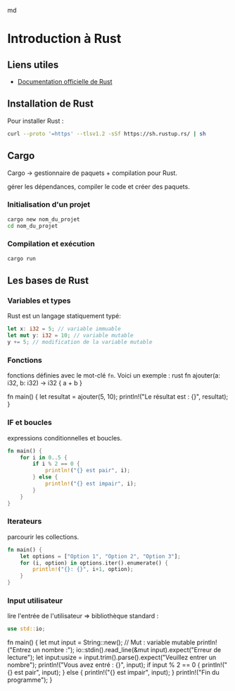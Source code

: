 md 
# Introduction à Rust

## Liens utiles
- [Documentation officielle de Rust](https://doc.rust-lang.org/book/)

## Installation de Rust
Pour installer Rust :
```bash
curl --proto '=https' --tlsv1.2 -sSf https://sh.rustup.rs/ | sh
```

## Cargo
Cargo -> gestionnaire de paquets + compilation pour Rust. 

gérer les dépendances, compiler le code et créer des paquets.

### Initialisation d'un projet
```bash
cargo new nom_du_projet
cd nom_du_projet
```

### Compilation et exécution
```bash
cargo run
```

## Les bases de Rust

### Variables et types
Rust est un langage statiquement typé:
```rust
let x: i32 = 5; // variable immuable
let mut y: i32 = 10; // variable mutable
y += 5; // modification de la variable mutable
```

### Fonctions
fonctions définies avec le mot-clé `fn`. Voici un exemple :
rust
fn ajouter(a: i32, b: i32) -> i32 {
    a + b
}

fn main() {
    let resultat = ajouter(5, 10);
    println!("Le résultat est : {}", resultat);
}
### IF et boucles
expressions conditionnelles et boucles.
```rust
fn main() {
    for i in 0..5 {
        if i % 2 == 0 {
            println!("{} est pair", i);
        } else {
            println!("{} est impair", i);
        }
    }
}
```
### Iterateurs
parcourir les collections.
```rust
fn main() {
    let options = ["Option 1", "Option 2", "Option 3"];
    for (i, option) in options.iter().enumerate() {
        println!("{}: {}", i+1, option);
    }
}
```
### Input utilisateur
lire l'entrée de l'utilisateur => bibliothèque standard :
```rust
use std::io;
```

fn main() {
    let mut input = String::new(); // Mut : variable mutable 
    println!("Entrez un nombre :");
    io::stdin().read_line(&mut input).expect("Erreur de lecture");
    let input:usize = input.trim().parse().expect("Veuillez entrer un nombre");
    println!("Vous avez entré : {}", input);
    if input % 2 == 0 {
        println!("{} est pair", input);
    } else {
        println!("{} est impair", input);
    }
    println!("Fin du programme");
}